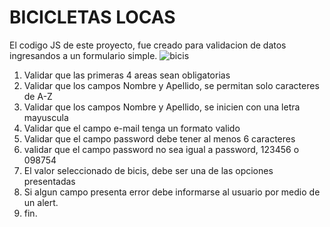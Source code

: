 # BICICLETAS LOCAS 
El codigo JS de este proyecto, fue creado para validacion de datos ingresandos a un formulario simple.
![bicis](http://i65.tinypic.com/24l4t9h.png)
1. Validar que las primeras 4 areas sean obligatorias
2. Validar que los campos Nombre y Apellido, se permitan solo caracteres de A-Z
3. Validar que los campos Nombre y Apellido, se inicien con una letra mayuscula
4. Validar que el campo e-mail tenga un formato valido
5. Validar que el campo password debe tener al menos 6 caracteres
6. validar que el campo password no sea igual a password, 123456 o 098754
7. El valor seleccionado de bicis, debe ser una de las opciones presentadas
8. Si algun campo presenta error debe informarse al usuario por medio de un alert.
9. fin.